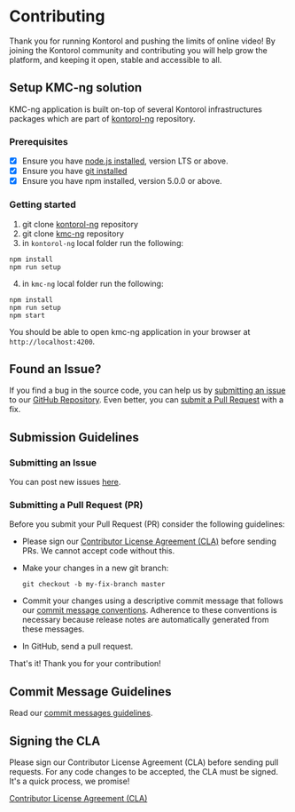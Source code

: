 # Contributing

Thank you for running Kontorol and pushing the limits of online video! By joining the Kontorol community and contributing you will help grow the platform, and keeping it open, stable and accessible to all.


## Setup KMC-ng solution
KMC-ng application is built on-top of several Kontorol infrastructures packages which are part of [kontorol-ng](https://github.com/kontorol/kontorol-ng) repository.

### Prerequisites
 - [x] Ensure you have [node.js installed](https://nodejs.org/en/download/current/), version LTS or above.
 - [x] Ensure you have [git installed](https://git-for-windows.github.io/)
 - [x] Ensure you have npm installed, version 5.0.0 or above.

### Getting started
1. git clone [kontorol-ng](https://github.com/kontorol/kontorol-ng) repository 
2. git clone [kmc-ng](https://github.com/kontorol/kmc-ng) repository
3. in `kontorol-ng` local folder run the following:
```
npm install
npm run setup
```
4. in `kmc-ng` local folder run the following:
```
npm install
npm run setup
npm start
```

You should be able to open kmc-ng application in your browser at `http://localhost:4200`.

## <a name="issue"></a> Found an Issue?
If you find a bug in the source code, you can help us by
[submitting an issue](#submit-issue) to our [GitHub Repository][github]. Even better, you can
[submit a Pull Request](#submit-pr) with a fix.

## <a name="submit"></a> Submission Guidelines

### <a name="submit-issue"></a> Submitting an Issue
You can post new issues [here][github-issues].

### <a name="submit-pr"></a> Submitting a Pull Request (PR)
Before you submit your Pull Request (PR) consider the following guidelines:

* Please sign our [Contributor License Agreement (CLA)](#cla) before sending PRs.
  We cannot accept code without this.
* Make your changes in a new git branch:

     ```shell
     git checkout -b my-fix-branch master
     ```

* Commit your changes using a descriptive commit message that follows our
  [commit message conventions](#commit). Adherence to these conventions
  is necessary because release notes are automatically generated from these messages.
* In GitHub, send a pull request.

That's it! Thank you for your contribution!

## <a name="commit"></a> Commit Message Guidelines
Read our [commit messages guidelines](docs/contribution/commit-messages-guidelines.md).


## <a name="cla"></a> Signing the CLA

Please sign our Contributor License Agreement (CLA) before sending pull requests. For any code changes to be accepted, the CLA must be signed. It's a quick process, we promise!

[Contributor License Agreement (CLA)][cla]

[cla]: https://agentcontribs.kontorol.org/
[dev-doc]: DEVELOPER.md
[github]: https://github.com/kontorol/kmc-ng
[github-issues]: https://github.com/kontorol/kmc-ng/issues
[js-style-guide]: https://google.github.io/styleguide/javascriptguide.xml
